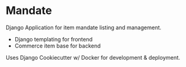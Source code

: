 # Mandate

Django Application for item mandate listing and management.

- Django templating for frontend
- Commerce item base for backend

Uses Django Cookiecutter w/ Docker for development & deployment.
